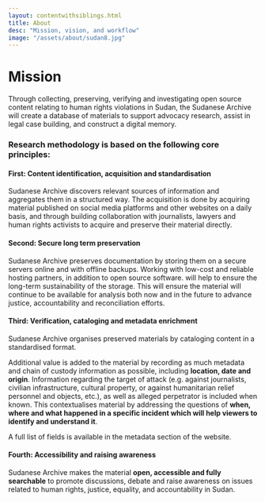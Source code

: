 ```yaml
---
layout: contentwithsiblings.html
title: About
desc: "Mission, vision, and workflow"
image: "/assets/about/sudan8.jpg"
---
```

# Mission

Through collecting, preserving, verifying and investigating open source content relating to human rights violations in Sudan, the Sudanese Archive will create a database of materials to support advocacy research, assist in legal case building, and construct a digital memory.

### Research methodology is based on the following core principles:

#### First: Content identification, acquisition and standardisation

Sudanese Archive discovers relevant sources of information and aggregates them in a structured way. The acquisition is done by acquiring material published on social media platforms and other websites on a daily basis, and through building collaboration with journalists, lawyers and human rights activists to acquire and preserve their material directly.

#### Second: Secure long term preservation

Sudanese Archive preserves documentation by storing them on a secure servers online and with offline backups. Working with low-cost and reliable hosting partners, in addition to open source software. will help to ensure the long-term sustainability of the storage. This will ensure the material will continue to be available for analysis both now and in the future to advance justice, accountability and reconciliation efforts.

#### Third: Verification, cataloging and metadata enrichment

Sudanese Archive organises preserved materials by cataloging content in a standardised format.

Additional value is added to the material by recording as much metadata and chain of custody information as possible, including **location, date and origin**. Information regarding the target of attack (e.g. against journalists, civilian infrastructure, cultural property, or against humanitarian relief personnel and objects, etc.), as well as alleged perpetrator is included when known. This contextualises material by addressing the questions of **when, where and what happened in a specific incident which will help viewers to identify and understand it**.

A full list of fields is available in the metadata section of the website.

#### Fourth: Accessibility and raising awareness

Sudanese Archive makes the material **open, accessible and fully searchable** to promote discussions, debate and raise awareness on issues related to human rights, justice, equality, and accountability in Sudan. 
